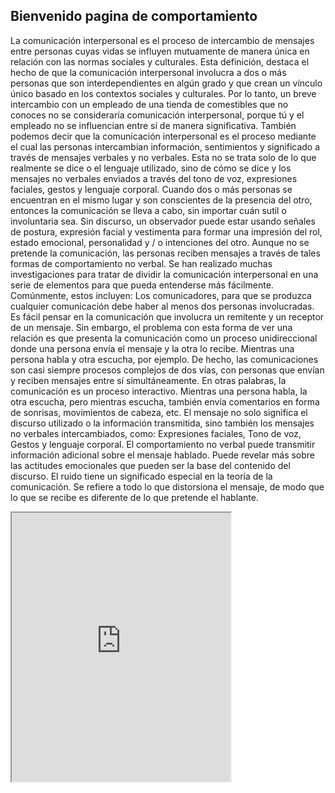 ## Bienvenido pagina de comportamiento

La comunicación interpersonal es el proceso de intercambio de mensajes entre personas cuyas vidas se influyen mutuamente de manera única en relación con las normas sociales y culturales. Esta definición, destaca el hecho de que la comunicación interpersonal involucra a dos o más personas que son interdependientes en algún grado y que crean un vínculo único basado en los contextos sociales y culturales. Por lo tanto, un breve intercambio con un empleado de una tienda de comestibles que no conoces no se consideraría comunicación interpersonal, porque tú y el empleado no se influencian entre sí de manera significativa.
También podemos decir que la comunicación interpersonal es el proceso mediante el cual las personas intercambian información, sentimientos y significado a través de mensajes verbales y no verbales. Esta no se trata solo de lo que realmente se dice o el lenguaje utilizado, sino de cómo se dice y los mensajes no verbales enviados a través del tono de voz, expresiones faciales, gestos y lenguaje corporal.
Cuando dos o más personas se encuentran en el mismo lugar y son conscientes de la presencia del otro, entonces la comunicación se lleva a cabo, sin importar cuán sutil o involuntaria sea.
Sin discurso, un observador puede estar usando señales de postura, expresión facial y vestimenta para formar una impresión del rol, estado emocional, personalidad y / o intenciones del otro. Aunque no se pretende la comunicación, las personas reciben mensajes a través de tales formas de comportamiento no verbal.
Se han realizado muchas investigaciones para tratar de dividir la comunicación interpersonal en una serie de elementos para que pueda entenderse más fácilmente.
Comúnmente, estos incluyen:
Los comunicadores, para que se produzca cualquier comunicación debe haber al menos dos personas involucradas. Es fácil pensar en la comunicación que involucra un remitente y un receptor de un mensaje. Sin embargo, el problema con esta forma de ver una relación es que presenta la comunicación como un proceso unidireccional donde una persona envía el mensaje y la otra lo recibe. Mientras una persona habla y otra escucha, por ejemplo. De hecho, las comunicaciones son casi siempre procesos complejos de dos vías, con personas que envían y reciben mensajes entre sí simultáneamente. En otras palabras, la comunicación es un proceso interactivo. Mientras una persona habla, la otra escucha, pero mientras escucha, también envía comentarios en forma de sonrisas, movimientos de cabeza, etc.
El mensaje no solo significa el discurso utilizado o la información transmitida, sino también los mensajes no verbales intercambiados, como: Expresiones faciales, Tono de voz, Gestos y lenguaje corporal.
El comportamiento no verbal puede transmitir información adicional sobre el mensaje hablado. Puede revelar más sobre las actitudes emocionales que pueden ser la base del contenido del discurso.
El ruido tiene un significado especial en la teoría de la comunicación. Se refiere a todo lo que distorsiona el mensaje, de modo que lo que se recibe es diferente de lo que pretende el hablante.

<iframe
    allow="microphone;"
    width="350"
    height="430"
    src="https://console.dialogflow.com/api-client/demo/embedded/7bd47ba3-1804-4699-9003-80739319e295">
</iframe>
